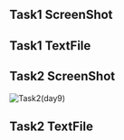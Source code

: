 ## Task1 ScreenShot ##






## Task1 TextFile ##






## Task2 ScreenShot ##



![Task2(day9)](https://user-images.githubusercontent.com/68742521/121168062-2e15b900-c870-11eb-9f0c-a155ac44c57e.png)




## Task2 TextFile ##
